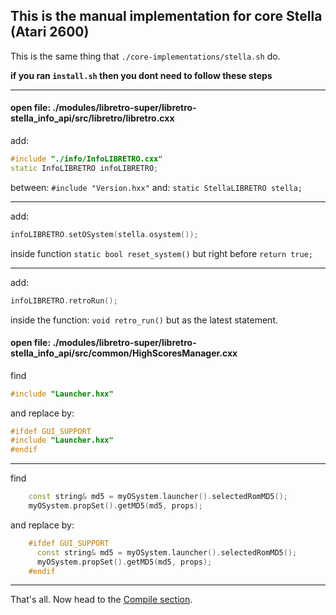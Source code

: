 ## This is the manual implementation for core Stella (Atari 2600)

This is the same thing that `./core-implementations/stella.sh` do.

**if you ran `install.sh` then you dont need to follow these steps**

------------------------------------------------
#### open file: ./modules/libretro-super/libretro-stella_info_api/src/libretro/libretro.cxx

add:
```c++
#include "./info/InfoLIBRETRO.cxx"
static InfoLIBRETRO infoLIBRETRO;
```
between: `#include "Version.hxx"` and: `static StellaLIBRETRO stella;`

------------------------------------------------

add:
```c++
infoLIBRETRO.setOSystem(stella.osystem());
```
inside function `static bool reset_system()` but right before `return true;`

------------------------------------------------

add:
```c++
infoLIBRETRO.retroRun();
```
inside the function: `void retro_run()` but as the latest statement.



#### open file: ./modules/libretro-super/libretro-stella_info_api/src/common/HighScoresManager.cxx

find
```c++
#include "Launcher.hxx"
```
and replace by:
```c++
#ifdef GUI_SUPPORT
#include "Launcher.hxx"
#endif
```

------------------------------------------------

find
```c++
    const string& md5 = myOSystem.launcher().selectedRomMD5();
    myOSystem.propSet().getMD5(md5, props);
```
and replace by:
```c++
    #ifdef GUI_SUPPORT
      const string& md5 = myOSystem.launcher().selectedRomMD5();
      myOSystem.propSet().getMD5(md5, props);
    #endif
```

------------------------------------------------

That's all. Now head to the [Compile section](../README.md).